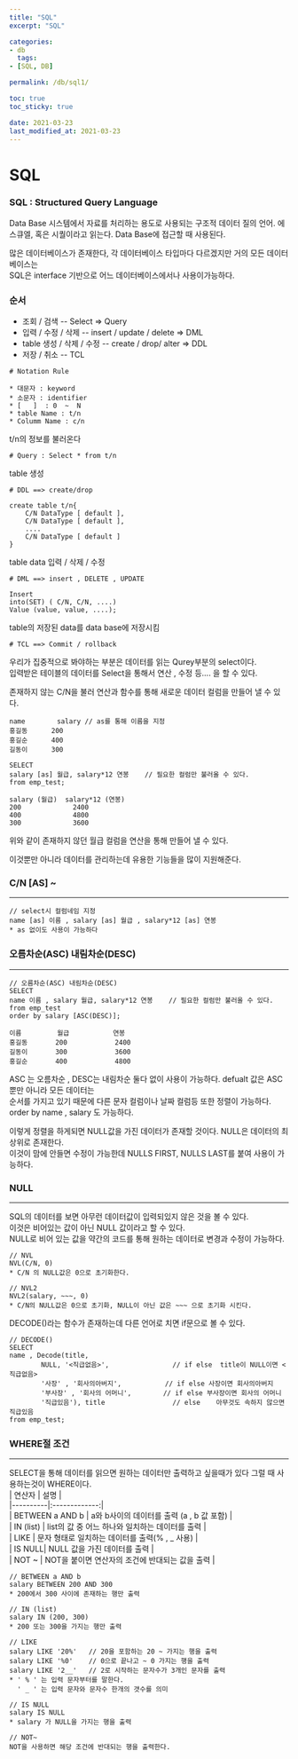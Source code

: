 ```yaml
---
title: "SQL"
excerpt: "SQL"

categories:
- db
  tags:
- [SQL, DB]

permalink: /db/sql1/

toc: true
toc_sticky: true

date: 2021-03-23
last_modified_at: 2021-03-23
---
```

# SQL

### SQL : Structured Query Language

Data Base 시스템에서 자료를 처리하는 용도로 사용되는 구조적 데이터 질의 언어. 에스큐엘, 혹은 시퀄이라고 읽는다. Data Base에 접근할 때 사용된다.

많은 데이터베이스가 존재한다, 각 데이터베이스 타입마다 다르겠지만 거의 모든 데이터베이스는  
SQL은 interface 기반으로 어느 데이터베이스에서나 사용이가능하다.

### 순서

- 조회 / 검색 -- Select => Query
- 입력 / 수정 / 삭제 -- insert / update / delete => DML
- table 생성 / 삭제 / 수정 -- create / drop/ alter => DDL
- 저장 / 취소 -- TCL

```
# Notation Rule

* 대문자 : keyword
* 소문자 : identifier
* [   ]  : 0  ~  N
* table Name : t/n
* Columm Name : c/n
```

t/n의 정보를 불러온다

```
# Query : Select * from t/n
```

table 생성

```
# DDL ==> create/drop

create table t/n{
    C/N DataType [ default ],
    C/N DataType [ default ],
    ....
    C/N DataType [ default ]
}
```

table data 입력 / 삭제 / 수정

```
# DML ==> insert , DELETE , UPDATE

Insert
into(SET) ( C/N, C/N, ....)
Value (value, value, ....);
```

table의 저장된 data를 data base에 저장시킴

```
# TCL ==> Commit / rollback
```

우리가 집중적으로 봐야하는 부분은 데이터를 읽는 Qurey부분의 select이다.  
입력받은 테이블의 데이터를 Select을 통해서 연산 , 수정 등.... 을 할 수 있다.

존재하지 않는 C/N을 불러 연산과 함수를 통해 새로운 데이터 컬럼을 만들어 낼 수 있다.

```
name        salary // as를 통해 이름을 지정
홍길동      200
홍길순      400
길동이      300

SELECT
salary [as] 월급, salary*12 연봉    // 필요한 컬럼만 불러올 수 있다.
from emp_test;

salary (월급)  salary*12 (연봉)
200             2400
400             4800
300             3600
```

위와 같이 존재하지 않던 월급 컬럼을 연산을 통해 만들어 낼 수 있다.

이것뿐만 아니라 데이터를 관리하는데 유용한 기능들을 많이 지원해준다.

### C/N [AS] ~

---

```
// select시 컬럼네임 지정
name [as] 이름 , salary [as] 월급 , salary*12 [as] 연봉
* as 없이도 사용이 가능하다
```

### 오름차순(ASC) 내림차순(DESC)

---

```
// 오름차순(ASC) 내림차순(DESC)
SELECT
name 이름 , salary 월급, salary*12 연봉    // 필요한 컬럼만 불러올 수 있다.
from emp_test
order by salary [ASC(DESC)];

이름         월급           연봉
홍길동       200            2400
길동이       300            3600
홍길순       400            4800
```

ASC 는 오름차순 , DESC는 내림차순 둘다 없이 사용이 가능하다. defualt 값은 ASC 뿐만 아니라 모든 데이터는  
순서를 가지고 있기 때문에 다른 문자 컬럼이나 날짜 컬럼등 또한 정렬이 가능하다.
order by name , salary 도 가능하다.

이렇게 정렬을 하게되면 NULL값을 가진 데이터가 존재할 것이다. NULL은 데이터의 최상위로 존재한다.  
이것이 맘에 안들면 수정이 가능한데 NULLS FIRST, NULLS LAST를 붙여 사용이 가능하다.

### NULL

---

SQL의 데이터를 보면 아무런 데이터값이 입력되있지 않은 것을 볼 수 있다.  
이것은 비어있는 값이 아닌 NULL 값이라고 할 수 있다.  
NULL로 비어 있는 값을 약간의 코드를 통해 원하는 데이터로 변경과 수정이 가능하다.

```
// NVL
NVL(C/N, 0)
* C/N 의 NULL값은 0으로 초기화한다.

// NVL2
NVL2(salary, ~~~, 0)
* C/N의 NULL값은 0으로 초기화, NULL이 아닌 값은 ~~~ 으로 초기화 시킨다.
```

DECODE()라는 함수가 존재하는데 다른 언어로 치면 if문으로 볼 수 있다.

```
// DECODE()
SELECT
name , Decode(title,
		NULL, '<직급없음>',                // if else  title이 NULL이면 <직급없음>
		'사장' , '회사의아버지',           // if else 사장이면 회사의아버지
		'부사장' , '회사의 어머니',        // if else 부사장이면 회사의 어머니
		'직급있음'), title                 // else    아무것도 속하지 않으면 직급있음
from emp_test;
```

### WHERE절 조건

---

SELECT을 통해 데이터를 읽으면 원하는 데이터만 출력하고 싶을때가 있다 그럴 때 사용하는것이 WHERE이다.  
| 연산자 | 설명 |  
|----------|:-------------:|  
| BETWEEN a AND b | a와 b사이의 데이터를 출력 (a , b 값 포함) |  
| IN (list) | list의 값 중 어느 하나와 일치하는 데이터를 출력 |  
| LIKE | 문자 형태로 일치하는 데이터를 출력(% , \_ 사용) |  
| IS NULL| NULL 값을 가진 데이터를 출력 |  
| NOT ~ | NOT을 붙이면 연산자의 조건에 반대되는 값을 출력 |

```
// BETWEEN a AND b
salary BETWEEN 200 AND 300
* 200에서 300 사이에 존재하는 행만 출력

// IN (list)
salary IN (200, 300)
* 200 또는 300을 가지는 행만 출력

// LIKE
salary LIKE '20%'   // 20을 포함하는 20 ~ 가지는 행을 출력
salary LIKE '%0'    // 0으로 끝나고 ~ 0 가지는 행을 출력
salary LIKE '2__'   // 2로 시작하는 문자수가 3개인 문자를 출력
* ' % ' 는 입력 문자부터를 말한다.
  ' _ ' 는 입력 문자와 문자수 한개의 갯수를 의미

// IS NULL
salary IS NULL
* salary 가 NULL을 가지는 행을 출력

// NOT~
NOT을 사용하면 해당 조건에 반대되는 행을 출력한다.
```
